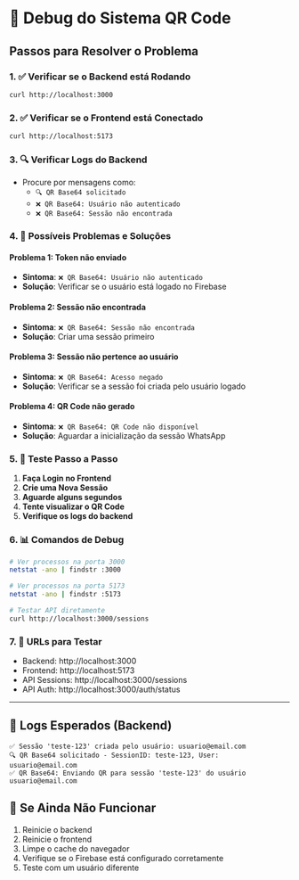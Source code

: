 # 🔧 Debug do Sistema QR Code

## Passos para Resolver o Problema

### 1. ✅ **Verificar se o Backend está Rodando**
```bash
curl http://localhost:3000
```

### 2. ✅ **Verificar se o Frontend está Conectado**
```bash
curl http://localhost:5173
```

### 3. 🔍 **Verificar Logs do Backend**
- Procure por mensagens como:
  - `🔍 QR Base64 solicitado`
  - `❌ QR Base64: Usuário não autenticado`
  - `❌ QR Base64: Sessão não encontrada`

### 4. 🔧 **Possíveis Problemas e Soluções**

#### **Problema 1: Token não enviado**
- **Sintoma**: `❌ QR Base64: Usuário não autenticado`
- **Solução**: Verificar se o usuário está logado no Firebase

#### **Problema 2: Sessão não encontrada**
- **Sintoma**: `❌ QR Base64: Sessão não encontrada`
- **Solução**: Criar uma sessão primeiro

#### **Problema 3: Sessão não pertence ao usuário**
- **Sintoma**: `❌ QR Base64: Acesso negado`
- **Solução**: Verificar se a sessão foi criada pelo usuário logado

#### **Problema 4: QR Code não gerado**
- **Sintoma**: `❌ QR Base64: QR Code não disponível`
- **Solução**: Aguardar a inicialização da sessão WhatsApp

### 5. 🧪 **Teste Passo a Passo**

1. **Faça Login no Frontend**
2. **Crie uma Nova Sessão**
3. **Aguarde alguns segundos**
4. **Tente visualizar o QR Code**
5. **Verifique os logs do backend**

### 6. 📊 **Comandos de Debug**

```bash
# Ver processos na porta 3000
netstat -ano | findstr :3000

# Ver processos na porta 5173  
netstat -ano | findstr :5173

# Testar API diretamente
curl http://localhost:3000/sessions
```

### 7. 🔗 **URLs para Testar**

- Backend: http://localhost:3000
- Frontend: http://localhost:5173
- API Sessions: http://localhost:3000/sessions
- API Auth: http://localhost:3000/auth/status

---

## 📝 **Logs Esperados (Backend)**

```
✅ Sessão 'teste-123' criada pelo usuário: usuario@email.com
🔍 QR Base64 solicitado - SessionID: teste-123, User: usuario@email.com
✅ QR Base64: Enviando QR para sessão 'teste-123' do usuário usuario@email.com
```

## 🚨 **Se Ainda Não Funcionar**

1. Reinicie o backend
2. Reinicie o frontend
3. Limpe o cache do navegador
4. Verifique se o Firebase está configurado corretamente
5. Teste com um usuário diferente
